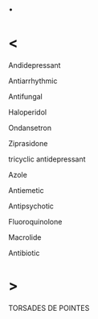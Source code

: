 # .

# <

Andidepressant

Antiarrhythmic

Antifungal

Haloperidol

Ondansetron

Ziprasidone

tricyclic antidepressant

Azole

Antiemetic

Antipsychotic

Fluoroquinolone

Macrolide

Antibiotic

# >

TORSADES DE POINTES
